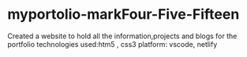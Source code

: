 # myportolio-markFour-Five-Fifteen
Created a website to hold all the information,projects and blogs for the portfolio
technologies used:htm5 , css3
platform: vscode, netlify
